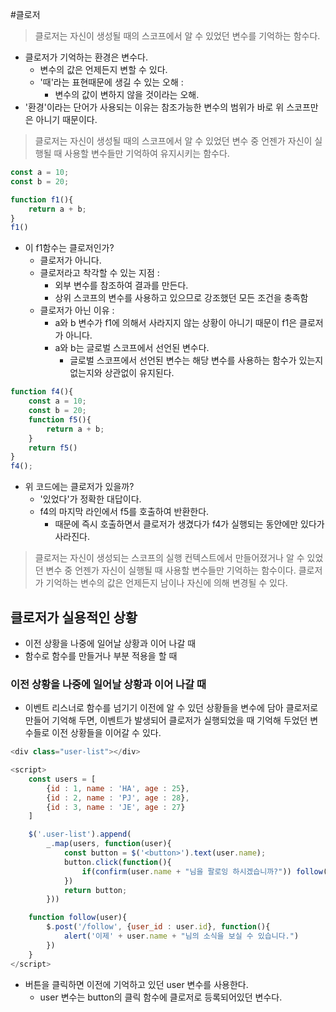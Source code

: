 
#클로저 

> 클로저는 자신이 생성될 때의 스코프에서 알 수 있었던 변수를 기억하는 함수다.

- 클로저가 기억하는 환경은 변수다. 
	- 변수의 값은 언제든지 변할 수 있다. 
	- '때'라는 표현때문에 생길 수 있는 오해 : 
		- 변수의 값이 변하지 않을 것이라는 오해.
- '환경'이라는 단어가 사용되는 이유는 참조가능한 변수의 범위가 바로 위 스코프만은 아니기 때문이다. 

> 클로저는 자신이 생성될 때의 스코프에서 알 수 있었던 변수 중 언젠가 자신이 실행될 때 사용할 변수들만 기억하여 유지시키는 함수다. 


```javascript
const a = 10;
const b = 20;

function f1(){
	return a + b;
}
f1()
```

- 이 f1함수는 클로저인가? 
	- 클로저가 아니다. 
	- 클로저라고 착각할 수 있는 지점 : 
		- 외부 변수를 참조하여 결과를 만든다. 
		- 상위 스코프의 변수를 사용하고 있으므로 강조했던 모든 조건을 충족함 
	- 클로저가 아닌 이유 : 
		- a와 b 변수가 f1에 의해서 사라지지 않는 상황이 아니기 때문이 f1은 클로저가 아니다. 
		- a와 b는 글로벌 스코프에서 선언된 변수다. 
			- 글로벌 스코프에서 선언된 변수는 해당 변수를 사용하는 함수가 있는지 없는지와 상관없이 유지된다. 


```javascript
function f4(){
	const a = 10;
	const b = 20;
	function f5(){
		return a + b;
	}
	return f5()
}
f4();
```

- 위 코드에는 클로저가 있을까? 
	- '있었다'가 정확한 대답이다. 
	- f4의 마지막 라인에서 f5를 호출하여 반환한다. 
		- 때문에 즉시 호출하면서 클로저가 생겼다가 f4가 실행되는 동안에만 있다가 사라진다. 


> 클로저는 자신이 생성되는 스코프의 실행 컨텍스트에서 만들어졌거나 알 수 있었던 변수 중 언젠가 자신이 실행될 때 사용할 변수들만 기억하는 함수이다. 클로저가 기억하는 변수의 값은 언제든지 남이나 자신에 의해 변경될 수 있다. 




## 클로저가 실용적인 상황 

- 이전 상황을 나중에 일어날 상황과 이어 나갈 때
- 함수로 함수를 만들거나 부분 적용을 할 때 


### 이전 상황을 나중에 일어날 상황과 이어 나갈 때 

- 이벤트 리스너로 함수를 넘기기 이전에 알 수 있던 상황들을 변수에 담아 클로저로 만들어 기억해 두면, 이벤트가 발생되어 클로저가 실행되었을 때 기억해 두었던 변수들로 이전 상황들을 이어갈 수 있다. 

```javascript
<div class="user-list"></div>

<script>
	const users = [
		{id : 1, name : 'HA', age : 25},
		{id : 2, name : 'PJ', age : 28},
		{id : 3, name : 'JE', age : 27}
	]

	$('.user-list').append(
		_.map(users, function(user){
			const button = $('<button>').text(user.name);
			button.click(function(){
				if(confirm(user.name + "님을 팔로잉 하시겠습니까?")) follow(user);
			})
			return button;
		}))

	function follow(user){
		$.post('/follow', {user_id : user.id}, function(){
			alert('이제' + user.name + "님의 소식을 보실 수 있습니다.")
		})
	}
</script>
```


- 버튼을 클릭하면 이전에 기억하고 있던 user 변수를 사용한다. 
	- user 변수는 button의 클릭 함수에 클로저로 등록되어있던 변수다. 